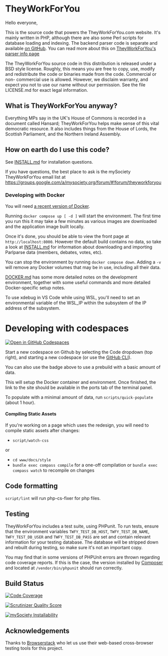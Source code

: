 # TheyWorkForYou 

Hello everyone,

This is the source code that powers the TheyWorkForYou.com website. It's
mainly written in PHP, although there are also some Perl scripts for database
loading and indexing. The backend parser code is separate and available
[on GitHub](https://github.com/mysociety/parlparse). You can read more about this
on [TheyWorkForYou's parser info page](https://parser.theyworkforyou.com/parser.html)

The TheyWorkForYou source code in this distribution is released under a BSD
style license. Roughly, this means you are free to copy, use, modify and
redistribute the code or binaries made from the code. Commercial or non-
commercial use is allowed. However, we disclaim warranty, and expect you not to
use our name without our permission. See the file LICENSE.md for exact legal
information.

## What is TheyWorkForYou anyway?

Everything MPs say in the UK's House of Commons is recorded in a document
called Hansard; TheyWorkForYou helps make sense of this vital democratic
resource. It also includes things from the House of Lords, the Scottish
Parliament, and the Northern Ireland Assembly.

## How on earth do I use this code?

See [INSTALL.md](INSTALL.md) for installation questions.

If you have questions, the best place to ask is the mySociety TheyWorkForYou
email list at
https://groups.google.com/a/mysociety.org/forum/#!forum/theyworkforyou

### Developing with Docker

You will need [a recent version of Docker](https://www.docker.com/products/docker-desktop).

Running `docker compose up [ -d ]` will start the environment. The first time you run this it may
take a few minutes as various images are downloaded and the application image built locally.

Once it's done, you should be able to view the front page at `http://localhost:8000`. However
the default build contains no data, so take a look at [INSTALL.md](INSTALL.md) for information
about downloading and importing Parlparse data (members, debates, votes, etc).

You can stop the environment by running `docker compose down`. Adding a `-v` will remove any
Docker volumes that may be in use, including all their data.

[DOCKER.md](DOCKER.md) has some more detailed notes on the development environment, together
with some useful commands and more detailed Docker-specific setup notes.

To use xdebug in VS Code while using WSL, you'll need to set an environmental variable of the WSL_IP within the subsystem of the IP address of the subsystem.
 
# Developing with codespaces

[![Open in GitHub Codespaces](https://github.com/codespaces/badge.svg)](https://codespaces.new/mysociety/theyworkforyou?devcontainer_path=.devcontainer%2Fauto-quick-setup%2Fdevcontainer.json)

Start a new codespace on Github by selecting the Code dropdown (top right), and starting a new codespace (or use the [GitHub CLI](https://github.com/cli/cli)).

You can also use the badge above to use a prebuild with a basic amount of data.

This will setup the Docker container and environment. Once finished, the link to the site should be available in the ports tab of the terminal panel. 

To populate with a minimal amount of data, run `scripts/quick-populate` (about 1 hour).

#### Compiling Static Assets

If you're working on a page which uses the redesign, you will need to compile
static assets after changes:

* `script/watch-css`

or

* `cd www/docs/style`
* `bundle exec compass compile` for a one-off compilation or `bundle exec compass watch` to recompile on changes

## Code formatting

`script/lint` will run php-cs-fixer for php files.

## Testing

TheyWorkForYou includes a test suite, using PHPunit. To run tests, ensure that
the environment variables `TWFY_TEST_DB_HOST`, `TWFY_TEST_DB_NAME`,
`TWFY_TEST_DB_USER` and `TWFY_TEST_DB_PASS` are set and contain relevant
information for your testing database. The database will be stripped down and
rebuilt during testing, so make sure it's not an important copy.

You may find that in some versions of PHPUnit errors are thrown regarding code
coverage reports. If this is the case, the version installed by [Composer](https://getcomposer.org/)
and located at `/vendor/bin/phpunit` should run correctly.

## Build Status

[![Code Coverage](https://img.shields.io/scrutinizer/coverage/g/mysociety/theyworkforyou.svg)](https://scrutinizer-ci.com/g/mysociety/theyworkforyou/)

[![Scrutinizer Quality Score](https://img.shields.io/scrutinizer/g/mysociety/theyworkforyou.svg)](https://scrutinizer-ci.com/g/mysociety/theyworkforyou/)

[![mySociety Installability](https://img.shields.io/badge/installability-bronze-8c7853.svg)](https://pages.mysociety.org/installation-standards.html)

## Acknowledgements

Thanks to [Browserstack](https://www.browserstack.com/) who let us use their
web-based cross-browser testing tools for this project.
